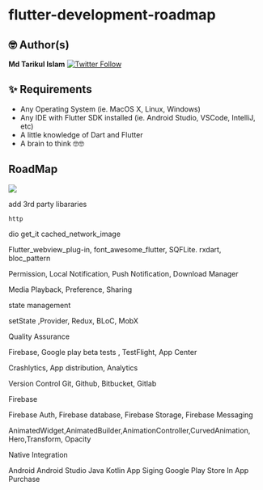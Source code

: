 # flutter-development-roadmap

## 🤓 Author(s)
**Md Tarikul Islam** [![Twitter Follow](https://img.shields.io/twitter/follow/tarikul711.svg?style=social)](https://twitter.com/tarikul711)


## ✨ Requirements
* Any Operating System (ie. MacOS X, Linux, Windows)
* Any IDE with Flutter SDK installed (ie.  Android Studio, VSCode, IntelliJ, etc)
* A little knowledge of Dart and Flutter
* A brain to think 🤓🤓

## RoadMap

<img src="docs/Artboard – 1.png" />


add 3rd party libararies 

	http
dio
get_it
cached_network_image



Flutter_webview_plug-in, font_awesome_flutter, SQFLite. rxdart, bloc_pattern


Permission, Local Notification, Push Notification, Download Manager

Media Playback, Preference, Sharing 



state management

setState ,Provider, Redux, BLoC, MobX



Quality Assurance 

Firebase, Google play beta tests , TestFlight, App Center 


Crashlytics, App distribution, Analytics



Version Control 
Git, Github, Bitbucket, Gitlab


Firebase

Firebase Auth, Firebase database, Firebase Storage, Firebase Messaging

AnimatedWidget,AnimatedBuilder,AnimationController,CurvedAnimation, Hero,Transform, Opacity


Native Integration 

Android 
	Android Studio
	Java
	Kotlin
	App Siging
	Google Play Store
	In App Purchase


